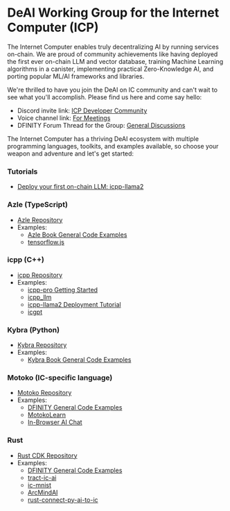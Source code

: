 # DeAI Working Group for the Internet Computer (ICP)

The Internet Computer enables truly decentralizing AI by running services on-chain. We are proud of community achievements like having deployed the first ever on-chain LLM and vector database, training Machine Learning algorithms in a canister, implementing practical Zero-Knowledge AI, and porting popular ML/AI frameworks and libraries.

We're thrilled to have you join the DeAI on IC community and can't wait to see what you'll accomplish. Please find us here and come say hello:

- Discord invite link: [ICP Developer Community](https://discord.gg/QnV6TNgV)
- Voice channel link: [For Meetings](https://discord.gg/YAtmpQ48)
- DFINITY Forum Thread for the Group: [General Discussions](https://forum.dfinity.org/t/technical-working-group-deai/24621)

The Internet Computer has a thriving DeAI ecosystem with multiple programming languages, toolkits, and examples available, so choose your weapon and adventure and let's get started:

### Tutorials
- [Deploy your first on-chain LLM: icpp-llama2](https://github.com/icppWorld/icpp_llm/blob/main/icpp_llama2/README.md)

### Azle (TypeScript)
- [Azle Repository](https://github.com/demergent-labs/azle)
- Examples:
  - [Azle Book General Code Examples](https://demergent-labs.github.io/azle/rest_based_examples.html)
  - [tensorflow.js](https://github.com/carlosarturoceron/decentAI)

### icpp (C++)
- [icpp Repository](https://github.com/icppWorld/icpp-pro)
- Examples:
  - [icpp-pro Getting Started](https://docs.icpp.world/getting-started.html)
  - [icpp_llm](https://github.com/icppWorld/icpp_llm)
  - [icpp-llama2 Deployment Tutorial](https://github.com/icppWorld/icpp_llm/blob/main/icpp_llama2/README.md)
  - [icgpt](https://github.com/icppWorld/icgpt)

### Kybra (Python)
- [Kybra Repository](https://github.com/demergent-labs/kybra)
- Examples:
  - [Kybra Book General Code Examples](https://demergent-labs.github.io/kybra/examples.html)

### Motoko (IC-specific language)
- [Motoko Repository](https://github.com/dfinity/motoko)
- Examples:
  - [DFINITY General Code Examples](https://github.com/dfinity/examples/tree/master/motoko)
  - [MotokoLearn](https://github.com/ildefons/motokolearn)
  - [In-Browser AI Chat](https://github.com/patnorris/DecentralizedAIonIC)

### Rust
- [Rust CDK Repository](https://github.com/dfinity/cdk-rs)
- Examples:
  - [DFINITY General Code Examples](https://github.com/dfinity/cdk-rs/tree/main/examples)
  - [tract-ic-ai](https://github.com/jeshli/tract-ic-ai)
  - [ic-mnist](https://github.com/smallstepman/ic-mnist)
  - [ArcMindAI](https://github.com/arcmindai/arcmindai)
  - [rust-connect-py-ai-to-ic](https://github.com/jeshli/rust-connect-py-ai-to-ic)